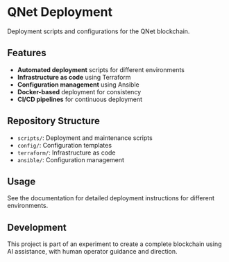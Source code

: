 # QNet Deployment

Deployment scripts and configurations for the QNet blockchain.

## Features

- **Automated deployment** scripts for different environments
- **Infrastructure as code** using Terraform
- **Configuration management** using Ansible
- **Docker-based** deployment for consistency
- **CI/CD pipelines** for continuous deployment

## Repository Structure

- `scripts/`: Deployment and maintenance scripts
- `config/`: Configuration templates
- `terraform/`: Infrastructure as code
- `ansible/`: Configuration management

## Usage

See the documentation for detailed deployment instructions for different environments.

## Development

This project is part of an experiment to create a complete blockchain using AI assistance,
with human operator guidance and direction.